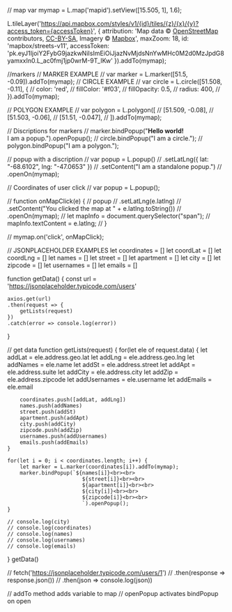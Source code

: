 // map
var mymap = L.map('mapid').setView([15.505, 1], 1.6);

L.tileLayer('https://api.mapbox.com/styles/v1/{id}/tiles/{z}/{x}/{y}?access_token={accessToken}', {
    attribution: 'Map data &copy; <a href="https://www.openstreetmap.org/">OpenStreetMap</a> contributors, <a href="https://creativecommons.org/licenses/by-sa/2.0/">CC-BY-SA</a>, Imagery © <a href="https://www.mapbox.com/">Mapbox</a>',
    maxZoom: 18,
    id: 'mapbox/streets-v11',
    accessToken: 'pk.eyJ1IjoiY2FybG9jazkwNiIsImEiOiJjazNvMjdsNnYwMHc0M2d0MzJpdG8yamxxIn0.L_ac0fmj1jp0wrM-9T_IKw'
}).addTo(mymap);

//markers
// MARKER EXAMPLE
// var marker = L.marker([51.5, -0.09]).addTo(mymap);
// CIRCLE EXAMPLE
// var circle = L.circle([51.508, -0.11], {
//     color: 'red',
//     fillColor: '#f03',
//     fillOpacity: 0.5,
//     radius: 400,
// }).addTo(mymap);

// POLYGON EXAMPLE
// var polygon = L.polygon([
//     [51.509, -0.08],
//     [51.503, -0.06],
//     [51.51, -0.047],
// ]).addTo(mymap);

// Discriptions for markers
// marker.bindPopup("<b>Hello world!</b><br>I am a popup.").openPopup();
// circle.bindPopup("I am a circle.");
// polygon.bindPopup("I am a polygon.");

// popup with a discription
// var popup = L.popup()
//     .setLatLng({ lat: "-68.6102", lng: "-47.0653" })
//     .setContent("I am a standalone popup.")
//     .openOn(mymap);

// Coordinates of user click
// var popup = L.popup();

// function onMapClick(e) {
//     popup
//         .setLatLng(e.latlng)
//         .setContent("You clicked the map at " + e.latlng.toString())
//         .openOn(mymap);
//     let mapInfo = document.querySelector("span");
//     mapInfo.textContent = e.latlng;
// }

// mymap.on('click', onMapClick);


// JSONPLACEHOLDER EXAMPLES
let coordinates = []
let coordLat = []
let coordLng = []
let names = []
let street = []
let apartment = []
let city = []
let zipcode = []
let usernames = []
let emails = []

function getData() {
    const url = 'https://jsonplaceholder.typicode.com/users'
    
    axios.get(url)
    .then(request => {
        getLists(request) 
    })
    .catch(error => console.log(error))
} 

// get data
function getLists(request) {
    for(let ele of request.data) {
        let addLat = ele.address.geo.lat
        let addLng = ele.address.geo.lng
        let addNames = ele.name
        let addSt = ele.address.street
        let addApt = ele.address.suite
        let addCity = ele.address.city
        let addZip = ele.address.zipcode
        let addUsernames = ele.username
        let addEmails = ele.email

        coordinates.push([addLat, addLng])
        names.push(addNames)
        street.push(addSt)
        apartment.push(addApt)
        city.push(addCity)
        zipcode.push(addZip)
        usernames.push(addUsernames)
        emails.push(addEmails)
    }

    for(let i = 0; i < coordinates.length; i++) {
        let marker = L.marker(coordinates[i]).addTo(mymap);
        marker.bindPopup(`${names[i]}<br><br>
                            ${street[i]}<br><br>
                            ${apartment[i]}<br><br>
                            ${city[i]}<br><br>
                            ${zipcode[i]}<br><br>
                            `).openPopup();
    }

    // console.log(city)
    // console.log(coordinates)
    // console.log(names)
    // console.log(usernames)
    // console.log(emails)
}
getData()


// fetch('https://jsonplaceholder.typicode.com/users/1')
//   .then(response => response.json())
//   .then(json => console.log(json))

// addTo method adds variable to map
// openPopup activates bindPopup on open
